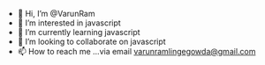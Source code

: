 - 👋 Hi, I’m @VarunRam
- 👀 I’m interested in javascript
- 🌱 I’m currently learning javascript
- 💞️ I’m looking to collaborate on javascript
- 📫 How to reach me ...via email varunramlingegowda@gmail.com

<!---
VarunRamMandya/VarunRamMandya is a ✨ special ✨ repository because its `README.md` (this file) appears on your GitHub profile.
You can click the Preview link to take a look at your changes.
--->
